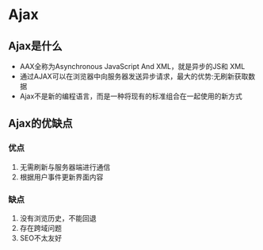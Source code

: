 # Ajax

## Ajax是什么

+ AAX全称为Asynchronous JavaScript And XML，就是异步的JS和 XML
+ 通过AJAX可以在浏览器中向服务器发送异步请求，最大的优势:无刷新获取数据
+ Ajax不是新的编程语言，而是一种将现有的标准组合在一起使用的新方式

## Ajax的优缺点

### 优点

1. 无需刷新与服务器端进行通信
2. 根据用户事件更新界面内容

### 缺点

1. 没有浏览历史，不能回退
2. 存在跨域问题
3. SEO不太友好



















